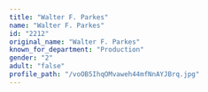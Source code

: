```yaml
---
title: "Walter F. Parkes"
name: "Walter F. Parkes"
id: "2212"
original_name: "Walter F. Parkes"
known_for_department: "Production"
gender: "2"
adult: "false"
profile_path: "/voOB5IhqOMvaweh44mfNnAYJBrq.jpg"
---
```

